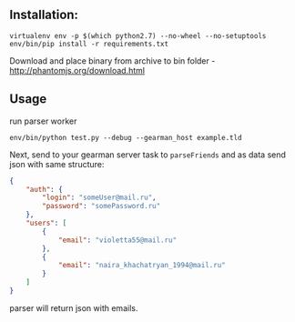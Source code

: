 ## Installation:
```
virtualenv env -p $(which python2.7) --no-wheel --no-setuptools
env/bin/pip install -r requirements.txt  
```

Download and place binary from archive to bin folder - http://phantomjs.org/download.html


## Usage
run parser worker
```
env/bin/python test.py --debug --gearman_host example.tld
```

Next, send to your gearman server task to `parseFriends` and as data send json with same structure:
```json
{
	"auth": {
		"login": "someUser@mail.ru",
		"password": "somePassword.ru"
	},
	"users": [
		{
			"email": "violetta55@mail.ru"
		},
		{
			"email": "naira_khachatryan_1994@mail.ru"
		}
	]
}
```

parser will return json with emails.